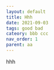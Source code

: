```yaml
---
layout: default
title: Hhh
date: 2021-09-03
tags: good bad
cateory: bbb ccc
nav_order: 1
parent: aa
---
```


hhh
